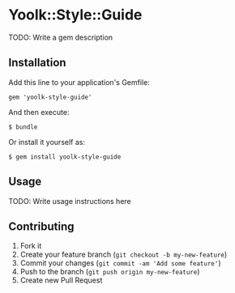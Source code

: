# Yoolk::Style::Guide

TODO: Write a gem description

## Installation

Add this line to your application's Gemfile:

    gem 'yoolk-style-guide'

And then execute:

    $ bundle

Or install it yourself as:

    $ gem install yoolk-style-guide

## Usage

TODO: Write usage instructions here

## Contributing

1. Fork it
2. Create your feature branch (`git checkout -b my-new-feature`)
3. Commit your changes (`git commit -am 'Add some feature'`)
4. Push to the branch (`git push origin my-new-feature`)
5. Create new Pull Request
